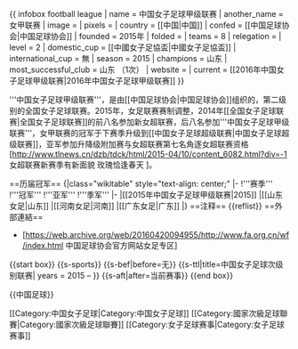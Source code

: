 {{ infobox football league
| name = 中国女子足球甲级联赛
| another_name         = 女甲联赛
| image                = 
| pixels               = 
| country              = [[中国|中国]]
| confed               = [[中国足球协会|中国足球协会]]
| founded              = 2015年
| folded               = 
| teams                = 8
| relegation           = 
| level                = 2
| domestic_cup         = [[中國女子足協盃|中國女子足協盃]]
| international_cup    = 無
| season               = 2015
| champions            = 山东
| most_successful_club = 山东 （1次）
| website              = 
| current              = [[2016年中国女子足球甲级联赛|2016年中国女子足球甲级联赛]]
}}

'''中国女子足球甲级联赛'''，是由[[中国足球协会|中国足球协会]]组织的，第二级别的全国女子足球联赛。2015年，女足联赛赛制调整，2014年[[全国女子足球联赛|全国女子足球联赛]]的前八名参加新女超联赛，后八名参加'''中国女子足球甲级联赛'''，女甲联赛的冠军于下赛季升级到[[中国女子足球超级联赛|中国女子足球超级联赛]]，亚军参加升降级附加赛与女超联赛第七名角逐女超联赛资格<ref>[http://www.tlnews.cn/dzb/tdck/html/2015-04/10/content_6082.html?div=-1 女超联赛新赛季有新面貌 玫瑰恰逢春天 ]</ref>。

==历届冠军==
{|class="wikitable" style="text-align: center;"
|-
!'''赛季'''
!'''冠军'''
!'''亚军'''
!'''季军'''
|-
|[[2015年中国女子足球甲级联赛|2015]]
|[[山东女足|山东]]
|[[河南女足|河南]]
|[[广东女足|广东]]
|}
==注释==
{{reflist}}
==外部連結==
* [https://web.archive.org/web/20160420094955/http://www.fa.org.cn/wf/index.html 中国足球协会官方网站女足专区]

{{start box}}
{{s-sports}}
{{s-bef|before=无}}
{{s-ttl|title=中国女子足球次级别联赛| years = 2015 – }}
{{s-aft|after=当前赛事}}
{{end box}}

{{中国足球}}

[[Category:中国女子足球|Category:中国女子足球]]
[[Category:國家次級足球聯賽|Category:國家次級足球聯賽]]
[[Category:女子足球赛事|Category:女子足球赛事]]